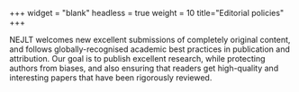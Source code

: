 +++
widget = "blank"
headless = true
weight = 10
title="Editorial policies"
+++

NEJLT welcomes new excellent submissions of completely original content, and follows globally-recognised academic best practices in  publication and attribution. Our goal is to publish excellent research, while protecting authors from biases, and also ensuring that readers get high-quality and interesting papers that have been rigorously reviewed.
